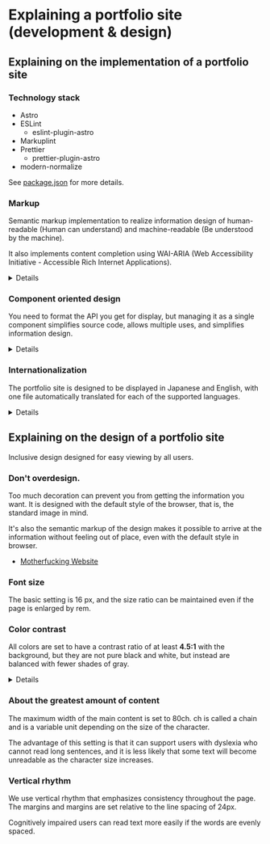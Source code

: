 # Explaining a portfolio site (development & design)

## Explaining on the implementation of a portfolio site

### Technology stack
- Astro
- ESLint
  - eslint-plugin-astro
- Markuplint
- Prettier
  - prettier-plugin-astro
- modern-normalize

See [package.json](https://github.com/yamanoku/yamanoku.github.io/blob/dev/package.json) for more details.

### Markup
Semantic markup implementation to realize information design of human-readable (Human can understand) and machine-readable (Be understood by the machine).

It also implements content completion using WAI-ARIA (Web Accessibility Initiative - Accessible Rich Internet Applications).

<details>
<summary>Details</summary>

```astro
<section id="basic" aria-labelledby="basic-heading">
  <h2 id="basic-heading">{t("heading.basic")}</h2>
</section>
```
Assist users as they move from article to article by tying aria-labelledby to article elements.

- [Accessible Name Guidance by Role - Providing Accessible Names and Descriptions | APG | WAI | W3C](https://www.w3.org/WAI/ARIA/apg/practices/names-and-descriptions/#x5-6-accessible-name-guidance-by-role)
</details>

### Component oriented design
You need to format the API you get for display, but managing it as a single component simplifies source code, allows multiple uses, and simplifies information design.

<details>
<summary>Details</summary>

For example, the slide list uses the following components to render:

```astro
<ul>
  {
    list.map(listItem => (
      <li>
        {listItem.datetime && (
          <span class="time">{dateStirngReplace(listItem.datetime)} - </span>
        )}
        {listItem.url ? (
          <GlobalLinkComponent link={listItem} />
        ) : (
          listItem.title
        )}
      </li>
    ))
  }
</ul>
```

[GlobalListComponent.astro](https://github.com/yamanoku/yamanoku.github.io/blob/dev/src/components/global/GlobalListComponent.astro)
</details>

### Internationalization
The portfolio site is designed to be displayed in Japanese and English, with one file automatically translated for each of the supported languages.

<details>
<summary>Details</summary>

Each language to be translated is managed by directory.

```
src/i18n
├── en
│   └── dictionary.ts // English
└──ja
    └── dictionary.ts // Japanese
```

If a match is found with the supported key using `useTranslations`, the translated wording will be displayed.

```astro
---
import { useTranslations } from "../../../i18n/util";
const t = useTranslations(Astro);
---
<h2 id="contact-heading">{t("heading.contact")}</h2>
<!-- English: <h2 id="contact-heading">Contact</h2> -->
```

The rendering process is also possible, for example, when displaying only in a specific language.

The following is a conditional expression that is displayed when it is not in Japanese.

```astro
---
const lang = getLanguageFromURL(Astro.url.pathname);
---
{lang === "en" && <em>Sorry, Japanese text only</em>}
```
</details>

## Explaining on the design of a portfolio site
Inclusive design designed for easy viewing by all users.

### Don't overdesign.
Too much decoration can prevent you from getting the information you want. It is designed with the default style of the browser, that is, the standard image in mind.

It's also the semantic markup of the design makes it possible to arrive at the information without feeling out of place, even with the default style in browser.

- [Motherfucking Website](https://motherfuckingwebsite.com/)

### Font size
The basic setting is 16 px, and the size ratio can be maintained even if the page is enlarged by rem.

### Color contrast
All colors are set to have a contrast ratio of at least **4.5:1** with the background, but they are not pure black and white, but instead are balanced with fewer shades of gray.

<details>
<summary>Details</summary>

It is specified using the following custom properties (CSS Variables) for common use:

| design_token | value |
| ------------ | ----- |
| `var(--y-black-base)` | rgb(21, 32, 43) |
| `var(--y-white-base)` | rgb(255, 255, 255) |
| `var(--y-white-low)` | rgb(210, 210, 210) |
| `var(--y-white-medium)` | rgba(163, 163, 163) |
| `var(--y-blue-low)` | rgb(90, 190, 255) |
| `var(--y-blue-medium)` | rgb(18, 122, 200) |
| `var(--y-purple-medium)` | rgb(220, 100, 220) |

It also supports dark mode (Gentle dark tones of the eyes), depending on the OS settings.

- [yama-normalize - npm](https://www.npmjs.com/package/yama-normalize)
</details>

### About the greatest amount of content
The maximum width of the main content is set to 80ch. ch is called a chain and is a variable unit depending on the size of the character.

The advantage of this setting is that it can support users with dyslexia who cannot read long sentences, and it is less likely that some text will become unreadable as the character size increases.

### Vertical rhythm
We use vertical rhythm that emphasizes consistency throughout the page. The margins and margins are set relative to the line spacing of 24px.

Cognitively impaired users can read text more easily if the words are evenly spaced.
